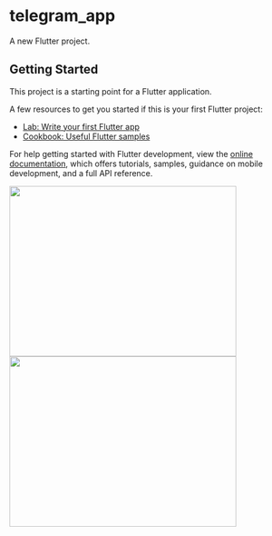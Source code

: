 # telegram_app

A new Flutter project.

## Getting Started

This project is a starting point for a Flutter application.

A few resources to get you started if this is your first Flutter project:

- [Lab: Write your first Flutter app](https://docs.flutter.dev/get-started/codelab)
- [Cookbook: Useful Flutter samples](https://docs.flutter.dev/cookbook)

For help getting started with Flutter development, view the
[online documentation](https://docs.flutter.dev/), which offers tutorials,
samples, guidance on mobile development, and a full API reference.
<p>
<img src="https://github.com/rutvik4940/telegram/assets/153794371/736a2430-fe06-4e23-b2f0-1140ca8d7a05" height="300px" width="400px"/>
<img src="https://github.com/rutvik4940/telegram/assets/153794371/071a154d-d2ce-497c-8be9-42289fe751e5"  height="300px" width="400px"/>
</p>


